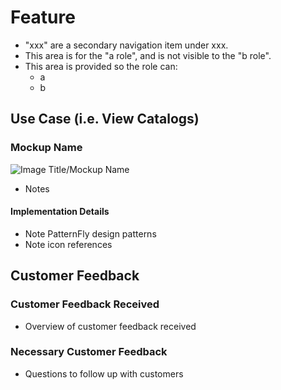 # Feature

- "xxx" are a secondary navigation item under xxx.
- This area is for the "a role", and is not visible to the "b role".
- This area is provided so the role can:
  - a
  - b

## Use Case (i.e. View Catalogs)

### Mockup Name
![Image Title/Mockup Name](img/CamelCase-01.png)
- Notes

#### Implementation Details
  - Note PatternFly design patterns
  - Note icon references

## Customer Feedback

### Customer Feedback Received
  - Overview of customer feedback received

### Necessary Customer Feedback
  - Questions to follow up with customers
